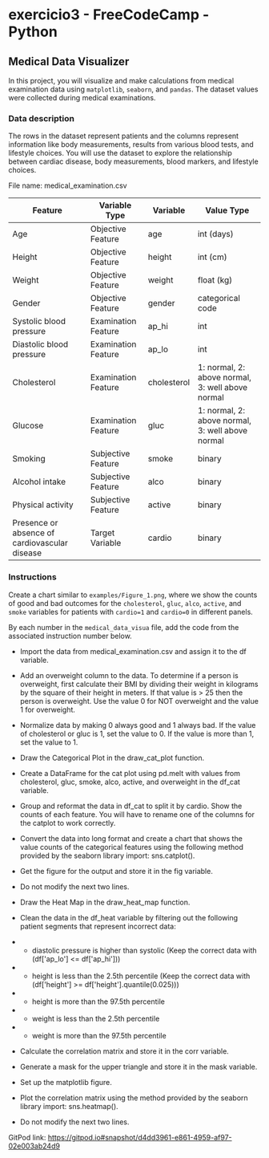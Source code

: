 # exercicio3 - FreeCodeCamp - Python

## Medical Data Visualizer

In this project, you will visualize and make calculations from medical examination data using `matplotlib`, `seaborn`, and `pandas`. The dataset values were collected during medical examinations.

### Data description

The rows in the dataset represent patients and the columns represent information like body measurements, results from various blood tests, and lifestyle choices. You will use the dataset to explore the relationship between cardiac disease, body measurements, blood markers, and lifestyle choices.

File name: medical_examination.csv

| Feature                                | Variable Type        | Variable     | Value Type                                                |
|----------------------------------------|----------------------|--------------|-----------------------------------------------------------|
| Age                                    | Objective Feature    | age          | int (days)                                                |
| Height                                 | Objective Feature    | height       | int (cm)                                                  |
| Weight                                 | Objective Feature    | weight       | float (kg)                                                |
| Gender                                 | Objective Feature    | gender       | categorical code                                          |
| Systolic blood pressure                | Examination Feature  | ap_hi        | int                                                       |
| Diastolic blood pressure               | Examination Feature  | ap_lo        | int                                                       |
| Cholesterol                            | Examination Feature  | cholesterol  | 1: normal, 2: above normal, 3: well above normal          |
| Glucose                                | Examination Feature  | gluc         | 1: normal, 2: above normal, 3: well above normal          |
| Smoking                                | Subjective Feature   | smoke        | binary                                                    |
| Alcohol intake                         | Subjective Feature   | alco         | binary                                                    |
| Physical activity                      | Subjective Feature   | active       | binary                                                    |
| Presence or absence of cardiovascular disease | Target Variable    | cardio       | binary                                                    |

### Instructions

Create a chart similar to `examples/Figure_1.png`, where we show the counts of good and bad outcomes for the `cholesterol`, `gluc`, `alco`, `active`, and `smoke` variables for patients with `cardio=1` and `cardio=0` in different panels.

By each number in the `medical_data_visua` file, add the code from the associated instruction number below.

- Import the data from medical_examination.csv and assign it to the df variable. 

- Add an overweight column to the data. To determine if a person is overweight, first calculate their BMI by dividing their weight in kilograms by the square of their height in meters. If that value is > 25 then the person is overweight. Use the value 0 for NOT overweight and the value 1 for overweight.

- Normalize data by making 0 always good and 1 always bad. If the value of cholesterol or gluc is 1, set the value to 0. If the value is more than 1, set the value to 1.

- Draw the Categorical Plot in the draw_cat_plot function.

- Create a DataFrame for the cat plot using pd.melt with values from cholesterol, gluc, smoke, alco, active, and overweight in the df_cat variable.

- Group and reformat the data in df_cat to split it by cardio. Show the counts of each feature. You will have to rename one of the columns for the catplot to work correctly.

- Convert the data into long format and create a chart that shows the value counts of the categorical features using the following method provided by the seaborn library import: sns.catplot().

- Get the figure for the output and store it in the fig variable.

- Do not modify the next two lines.

- Draw the Heat Map in the draw_heat_map function.

- Clean the data in the df_heat variable by filtering out the following patient segments that represent incorrect data:
- - diastolic pressure is higher than systolic (Keep the correct data with (df['ap_lo'] <= df['ap_hi']))
- - height is less than the 2.5th percentile (Keep the correct data with (df['height'] >= df['height'].quantile(0.025)))
- - height is more than the 97.5th percentile
- - weight is less than the 2.5th percentile
- - weight is more than the 97.5th percentile

- Calculate the correlation matrix and store it in the corr variable.

- Generate a mask for the upper triangle and store it in the mask variable.

- Set up the matplotlib figure.

- Plot the correlation matrix using the method provided by the seaborn library import: sns.heatmap().

- Do not modify the next two lines.

GitPod link: https://gitpod.io#snapshot/d4dd3961-e861-4959-af97-02e003ab24d9